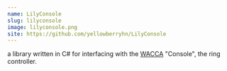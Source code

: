 ```yaml
---
name: LilyConsole
slug: lilyconsole
image: lilyconsole.png
site: https://github.com/yellowberryhn/LilyConsole
---
```


a library written in C# for interfacing with the [WACCA](https://wacca.marv.jp) "Console", the ring controller.